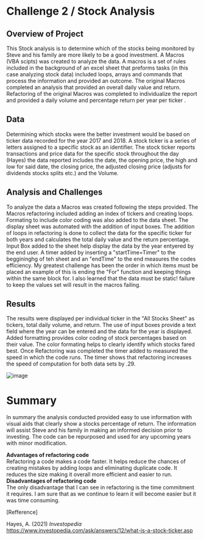 # Challenge 2 / Stock Analysis 

## Overview of Project
This Stock analysis is to determine which of the stocks being monitored by Steve and his family are more likely to be a good investment. A Macros (VBA scipts) was created to analyze the data. A macros  is a set of rules included in the background of an excel sheet that preforms tasks (in this case analyzing stock data) included loops, arrays and commands that  process the information and provided an outcome. The original Macros completed an analysis that provided an overall daily value and return. Refactoring of the original Macros was completed to individualize the report and provided a daily volume and percentage return per year per ticker .  

## Data 
Determining which stocks were the better investment would be based on ticker data recorded for the year 2017 and 2018. A stock ticker is a series of letters assigned to a specific stock as an identifier. The stock ticker reports transactions and price data for the specific stock throughout the day (Hayes) the data reported includes the date, the opening price, the high and low for said date, the closing price, the adjusted closing price (adjusts for dividends stocks splits etc.) and the Volume.

## Analysis and Challenges
To analyze the data a Macros was created following the steps provided. The Macros refactoring included adding an index of tickers and creating loops. Formating to include color coding was also added to the data sheet. The display sheet was automated with the addition of input boxes. The addition of loops in refactoring is done to collect the data for the specific ticker for both years and calculates the total daily value and the return percentage. Input Box added to the sheet help display the data by the year entyered by the end user. A timer added by inserting a "startTime=Timer" to the beggininghg of teh sheet and an "endTime" to the end measures the codes efficiency.  My greatest challenge has been the order in which items must be placed  an example of this is ending the "For" function and keeping things within the same block for. I also learned that the data must be static! failure to keep the values set will result in the macros failing.

## Results
The results were displayed per individual ticker in the "All Stocks Sheet" as tickers, total daily volume, and return. The use of input boxes provide a text field where the year can be entered and the data for the year is displayed. Added formatting provides color coding of stock percentages based on their value. The color formating helps to clearly identify which stocks fared best. Once Refactoring was completed the timer added to measured the speed in which the code runs. The timer  shows that refactoring increases the speed of computation for both data sets by .29. 

![image](https://user-images.githubusercontent.com/104601282/175348843-8595f0bd-1584-4169-9f31-f390c217014e.png)



# Summary 
In summary the analysis conducted provided easy to use information with visual aids that clearly show a stocks percentage of return. The information will assist Steve and his family in making an informed decision prior to investing. The code can be repurposed and used for any upcoming years with minor modification. 

**Advantages of refactoring code**    
Refactoring a code makes a code faster. It helps reduce the chances of creating mistakes by adding loops and eliminating duplicate code. It reduces the size making it overall more efficient and easier to run.   
**Disadvantages of refactoring code**   
The only disadvantage that I can see in refactoring is the time commitment it requires. I am sure that as we continue to learn it will become easier but it was time consuming.




[Refference]

Hayes, A. (2021) *Investopedia* https://www.investopedia.com/ask/answers/12/what-is-a-stock-ticker.asp

